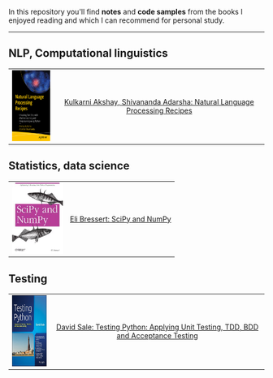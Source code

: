 In this repository you'll find **notes** and **code samples** from the books I enjoyed reading and which I can recommend for personal study.

---

## NLP, Computational linguistics
|               |               |
| ------------- |:-------------:|
| <img src="https://github.com/olegzinkevich/programming_books_notes_and_codes/raw/main/akshay_natural_language_processing/akshay_nlp.jpg" width="100" height="140"> | [Kulkarni Akshay, Shivananda Adarsha: Natural Language Processing Recipes](https://github.com/olegzinkevich/programming_books_notes_and_codes/tree/main/akshay_natural_language_processing)  |

## Statistics, data science
|               |               |
| ------------- |:-------------:|
|<img src="img_thumbs/bressert_numpy.JPG" width="100" height="140"> | [Eli Bressert: SciPy and NumPy](https://github.com/olegzinkevich/programming_books_notes_and_codes/tree/main/numpy_bressert) |

## Testing
|               |               |
| ------------- |:-------------:|
| <img src="https://github.com/olegzinkevich/programming_books_notes_and_codes/raw/main/testing_david_sale/image.jpg" width="100" height="140"> | [David Sale: Testing Python: Applying Unit Testing, TDD, BDD and Acceptance Testing](https://github.com/olegzinkevich/programming_books_notes_and_codes/tree/main/testing_david_sale)  |
